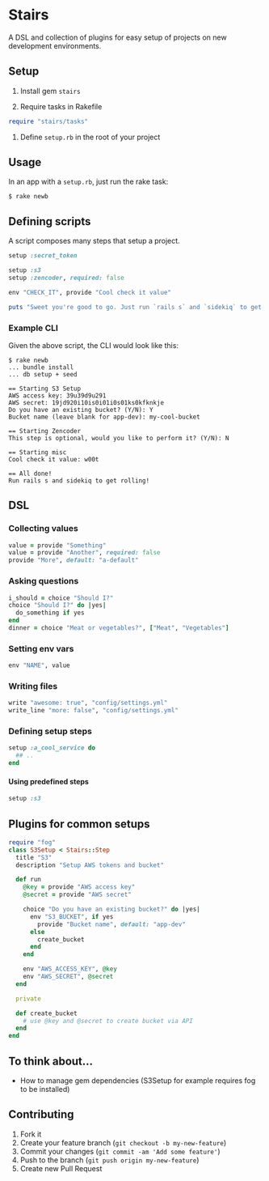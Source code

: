 # Stairs

A DSL and collection of plugins for easy setup of projects on new development
environments.

## Setup

1. Install gem `stairs`

1. Require tasks in Rakefile
```ruby
require "stairs/tasks"
```

1. Define `setup.rb` in the root of your project

## Usage

In an app with a `setup.rb`, just run the rake task:

```
$ rake newb
```

## Defining scripts

A script composes many steps that setup a project.

```ruby
setup :secret_token

setup :s3
setup :zencoder, required: false

env "CHECK_IT", provide "Cool check it value"

puts "Sweet you're good to go. Just run `rails s` and `sidekiq` to get rolling!"
```

### Example CLI

Given the above script, the CLI would look like this:

```
$ rake newb
... bundle install
... db setup + seed

== Starting S3 Setup
AWS access key: 39u39d9u291
AWS secret: 19jd920i10is0i01i0s01ks0kfknkje
Do you have an existing bucket? (Y/N): Y
Bucket name (leave blank for app-dev): my-cool-bucket

== Starting Zencoder
This step is optional, would you like to perform it? (Y/N): N

== Starting misc
Cool check it value: w00t

== All done!
Run rails s and sidekiq to get rolling!
```

## DSL

### Collecting values
```ruby
value = provide "Something"
value = provide "Another", required: false
provide "More", default: "a-default"
```

### Asking questions
```ruby
i_should = choice "Should I?"
choice "Should I?" do |yes|
  do_something if yes
end
dinner = choice "Meat or vegetables?", ["Meat", "Vegetables"]
```

### Setting env vars
```ruby
env "NAME", value
```

### Writing files
```ruby
write "awesome: true", "config/settings.yml"
write_line "more: false", "config/settings.yml"
```

### Defining setup steps
```ruby
setup :a_cool_service do
  ## ..
end
```

#### Using predefined steps
```ruby
setup :s3
```

## Plugins for common setups

```ruby
require "fog"
class S3Setup < Stairs::Step
  title "S3"
  description "Setup AWS tokens and bucket"

  def run
    @key = provide "AWS access key"
    @secret = provide "AWS secret"

    choice "Do you have an existing bucket?" do |yes|
      env "S3_BUCKET", if yes
        provide "Bucket name", default: "app-dev"
      else
        create_bucket
      end
    end

    env "AWS_ACCESS_KEY", @key
    env "AWS_SECRET", @secret
  end

  private

  def create_bucket
    # use @key and @secret to create bucket via API
  end
end
```

## To think about...

* How to manage gem dependencies (S3Setup for example requires fog to be
  installed)

## Contributing

1. Fork it
2. Create your feature branch (`git checkout -b my-new-feature`)
3. Commit your changes (`git commit -am 'Add some feature'`)
4. Push to the branch (`git push origin my-new-feature`)
5. Create new Pull Request
